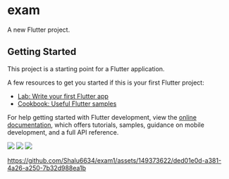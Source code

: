 # exam

A new Flutter project.

## Getting Started

This project is a starting point for a Flutter application.

A few resources to get you started if this is your first Flutter project:

- [Lab: Write your first Flutter app](https://docs.flutter.dev/get-started/codelab)
- [Cookbook: Useful Flutter samples](https://docs.flutter.dev/cookbook)

For help getting started with Flutter development, view the
[online documentation](https://docs.flutter.dev/), which offers tutorials,
samples, guidance on mobile development, and a full API reference.
<p>
  <img src = "https://github.com/Shalu6634/exam1/assets/149373622/52b63e23-94ab-42c2-a07f-1d712b7e019a">
   <img src = "https://github.com/Shalu6634/exam1/assets/149373622/dbd141ff-6173-41ea-8239-81d71d10541c">
   <img src = "https://github.com/Shalu6634/exam1/assets/149373622/45a408d8-5b0c-467a-84dd-13de37639f29">
  
</p>


https://github.com/Shalu6634/exam1/assets/149373622/ded01e0d-a381-4a26-a250-7b32d988ea1b

